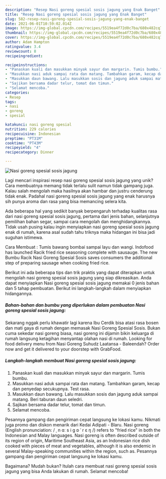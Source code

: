 ```yaml
---
description: "Resep Nasi goreng spesial sosis jagung yang Enak Banget"
title: "Resep Nasi goreng spesial sosis jagung yang Enak Banget"
slug: 582-resep-nasi-goreng-spesial-sosis-jagung-yang-enak-banget
date: 2021-06-01T10:59:02.014Z
image: https://img-global.cpcdn.com/recipes/5519ea4f72d0c7ba/680x482cq70/nasi-goreng-spesial-sosis-jagung-foto-resep-utama.jpg
thumbnail: https://img-global.cpcdn.com/recipes/5519ea4f72d0c7ba/680x482cq70/nasi-goreng-spesial-sosis-jagung-foto-resep-utama.jpg
cover: https://img-global.cpcdn.com/recipes/5519ea4f72d0c7ba/680x482cq70/nasi-goreng-spesial-sosis-jagung-foto-resep-utama.jpg
author: Adam Hampton
ratingvalue: 3.4
reviewcount: 8
recipeingredient:

recipeinstructions:
- "Panaskan kuali dan masukkan minyak sayur dan margarin. Tumis bumbu."
- "Masukkan nasi aduk sampai rata dan matang. Tambahkan garam, kecap dan penyedap secukupnya. Test rasa."
- "Masukkan daun bawang. Lalu masukkan sosis dan jagung aduk sampai matang. Beri taburan daun seledri."
- "Sajikan bersama dadar telur, tomat dan timun."
- "Selamat mencoba."
categories:
- Resep
tags:
- nasi
- goreng
- spesial

katakunci: nasi goreng spesial 
nutrition: 229 calories
recipecuisine: Indonesian
preptime: "PT31M"
cooktime: "PT43M"
recipeyield: "4"
recipecategory: Dinner

---
```



![Nasi goreng spesial sosis jagung](https://img-global.cpcdn.com/recipes/5519ea4f72d0c7ba/680x482cq70/nasi-goreng-spesial-sosis-jagung-foto-resep-utama.jpg)

Lagi mencari inspirasi resep nasi goreng spesial sosis jagung yang unik? Cara membuatnya memang tidak terlalu sulit namun tidak gampang juga. Kalau salah mengolah maka hasilnya akan hambar dan justru cenderung tidak enak. Padahal nasi goreng spesial sosis jagung yang enak harusnya sih punya aroma dan rasa yang bisa memancing selera kita.

Ada beberapa hal yang sedikit banyak berpengaruh terhadap kualitas rasa dari nasi goreng spesial sosis jagung, pertama dari jenis bahan, selanjutnya pemilihan bahan segar, sampai cara mengolah dan menghidangkannya. Tidak usah pusing kalau ingin menyiapkan nasi goreng spesial sosis jagung enak di rumah, karena asal sudah tahu triknya maka hidangan ini bisa jadi suguhan istimewa.

Cara Membuat : Tumis bawang bombai sampai layu dan wangi. Indofood has launched Racik fried rice seasoning complete with sausauge. The new Bumbu Racik Nasi Goreng Spesial Sosis saves consumers the additional step of preparing sausage when cooking fried rice.


Berikut ini ada beberapa tips dan trik praktis yang dapat diterapkan untuk mengolah nasi goreng spesial sosis jagung yang siap dikreasikan. Anda dapat menyiapkan Nasi goreng spesial sosis jagung memakai 0 jenis bahan dan 5 tahap pembuatan. Berikut ini langkah-langkah dalam menyiapkan hidangannya.

<!--inarticleads1-->

##### Bahan-bahan dan bumbu yang diperlukan dalam pembuatan Nasi goreng spesial sosis jagung:



Sekarang nggak perlu khawatir lagi karena Ibu Cerdik bisa atasi rasa bosen dan mati gaya di rumah dengan memasak Nasi Goreng Spesial Sosis. Bukan cuma sekedar nasi goreng biasa, nasi goreng ini dijamin bikin keluarga di rumah langsung ketagihan menyantap olahan nasi di rumah. Looking for food delivery menu from Nasi Goreng Suhudz Laatansa - Baleendah? Order now and get it delivered to your doorstep with GrabFood. 

<!--inarticleads2-->

##### Langkah-langkah membuat Nasi goreng spesial sosis jagung:

1. Panaskan kuali dan masukkan minyak sayur dan margarin. Tumis bumbu.
1. Masukkan nasi aduk sampai rata dan matang. Tambahkan garam, kecap dan penyedap secukupnya. Test rasa.
1. Masukkan daun bawang. Lalu masukkan sosis dan jagung aduk sampai matang. Beri taburan daun seledri.
1. Sajikan bersama dadar telur, tomat dan timun.
1. Selamat mencoba.


Pesannya gampang dan pengiriman cepat langsung ke lokasi kamu. Nikmati juga promo dan diskon menarik dari Kedai Adipati - Blaru. Nasi goreng (English pronunciation: / ˌ n ɑː s i ɡ ɒ ˈ r ɛ ŋ /) refers to &#34;fried rice&#34; in both the Indonesian and Malay languages. Nasi goreng is often described outside of its region of origin, Maritime Southeast Asia, as an Indonesian rice dish cooked with pieces of meat and vegetables, although it is also endemic in several Malay-speaking communities within the region, such as. Pesannya gampang dan pengiriman cepat langsung ke lokasi kamu. 

Bagaimana? Mudah bukan? Itulah cara membuat nasi goreng spesial sosis jagung yang bisa Anda lakukan di rumah. Selamat mencoba!
